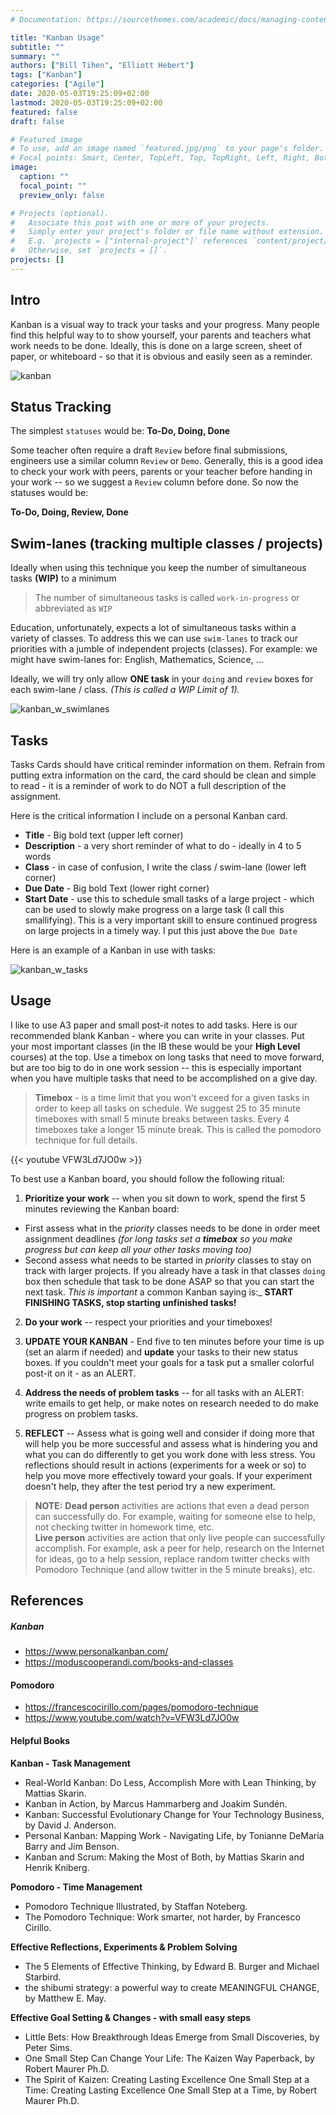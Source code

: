 ```yaml
---
# Documentation: https://sourcethemes.com/academic/docs/managing-content/

title: "Kanban Usage"
subtitle: ""
summary: ""
authors: ["Bill Tihen", "Elliott Hebert"]
tags: ["Kanban"]
categories: ["Agile"]
date: 2020-05-03T19:25:09+02:00
lastmod: 2020-05-03T19:25:09+02:00
featured: false
draft: false

# Featured image
# To use, add an image named `featured.jpg/png` to your page's folder.
# Focal points: Smart, Center, TopLeft, Top, TopRight, Left, Right, BottomLeft, Bottom, BottomRight.
image:
  caption: ""
  focal_point: ""
  preview_only: false

# Projects (optional).
#   Associate this post with one or more of your projects.
#   Simply enter your project's folder or file name without extension.
#   E.g. `projects = ["internal-project"]` references `content/project/deep-learning/index.md`.
#   Otherwise, set `projects = []`.
projects: []
---
```

## Intro

Kanban is a visual way to track your tasks and your progress.  Many people find this helpful way to to show yourself, your parents and teachers what work needs to be done.  Ideally, this is done on a large screen, sheet of paper, or whiteboard - so that it is obvious and easily seen as a reminder.

![kanban](example.jpg)


## Status Tracking

The simplest `statuses` would be: **To-Do, Doing, Done**

<!-- <see example image> -->

Some teacher often require a draft `Review` before final submissions, engineers use a similar column `Review` or `Demo`.  Generally, this is a good idea to check your work with peers, parents or your teacher before handing in your work -- so we suggest a `Review` column before done. So now the statuses would be:

**To-Do, Doing, Review, Done**

<!-- <see example image> -->


## Swim-lanes (tracking multiple classes / projects)

Ideally when using this technique you keep the number of simultaneous tasks **(WIP)** to a minimum

> The number of simultaneous tasks is called `work-in-progress` or abbreviated as `WIP`

Education, unfortunately, expects a lot of simultaneous tasks within a variety of classes.  To address this we can use `swim-lanes` to track our priorities with a jumble of independent projects (classes).  For example: we might have swim-lanes for: English, Mathematics, Science, ...

Ideally, we will try only allow **ONE task** in your `doing` and `review` boxes for each swim-lane / class.  _(This is called a WIP Limit of 1)._

![kanban_w_swimlanes](example_w_swimlane.jpg)


## Tasks

Tasks Cards should have critical reminder information on them. Refrain from putting extra information on the card, the card should be clean and simple to read - it is a reminder of work to do NOT a full description of the assignment.

Here is the critical information I include on a personal Kanban card.
- **Title** - Big bold text (upper left corner)
- **Description** - a very short reminder of what to do - ideally in 4 to 5 words
- **Class** - in case of confusion, I write the class / swim-lane (lower left corner)
- **Due Date** - Big bold Text (lower right corner)
- **Start Date** - use this to schedule small tasks of a large project - which can be used to slowly make progress on a large task (I call this smallifying).  This is a very important skill to ensure continued progress on large projects in a timely way.  I put this just above the `Due Date`

<see example image of a variety of tasks on a post-it with assignment below include a large task smallified>

Here is an example of a Kanban in use with tasks:

![kanban_w_tasks](example_w_tasks.jpg)


## Usage

I like to use A3 paper and small post-it notes to add tasks.  Here is our recommended blank Kanban - where you can write in your classes.  Put your most important classes (in the IB these would be your **High Level** courses) at the top. Use a timebox on long tasks that need to move forward, but are too big to do in one work session -- this is especially important when you have multiple tasks that need to be accomplished on a give day.

> **Timebox** - is a time limit that you won't exceed for a given tasks in order to keep all tasks on schedule.  We suggest 25 to 35 minute timeboxes with small 5 minute breaks between tasks.  Every 4 timeboxes take a longer 15 minute break. This is called the pomodoro technique for full details.

{{< youtube VFW3Ld7JO0w >}}

To best use a Kanban board, you should follow the following ritual:

1) **Prioritize your work** -- when you sit down to work, spend the first 5 minutes reviewing the Kanban board:
  - First assess what in the _priority_ classes needs to be done in order meet assignment deadlines _(for long tasks set a **timebox** so you make progress but can keep all your other tasks moving too)_
  - Second assess what needs to be started in _priority_ classes to stay on track with larger projects. If you already have a task in that classes `doing` box then schedule that task to be done ASAP so that you can start the next task.  _This is important_ a common Kanban saying is:_ **START FINISHING TASKS, stop starting unfinished tasks!**

2) **Do your work** -- respect your priorities and your timeboxes!

3) **UPDATE YOUR KANBAN** - End five to ten minutes before your time is up (set an alarm if needed) and **update** your tasks to their new status boxes.  If you couldn't meet your goals for a task put a smaller colorful post-it on it - as an ALERT.

4) **Address the needs of problem tasks** -- for all tasks with an ALERT: write emails to get help, or make notes on research needed to do make progress on problem tasks.

5) **REFLECT** -- Assess what is going well and consider if doing more that will help you be more successful and assess what is hindering you and what you can do differently to get you work done with less stress.  You reflections should result in actions (experiments for a week or so) to help you move more effectively toward your goals.  If your experiment doesn't help, they after the test period try a new experiment.

> **NOTE:**
> **Dead person** activities are actions that even a dead person can successfully do.  For example, waiting for someone else to help, not checking twitter in homework time, etc.   
> **Live person** activities are action that only live people can successfully accomplish. For example, ask a peer for help, research on the Internet for ideas, go to a help session, replace random twitter checks with Pomodoro Technique (and allow twitter in the 5 minute breaks), etc.

## References

##### Kanban
- https://www.personalkanban.com/
- https://moduscooperandi.com/books-and-classes

#### Pomodoro
- https://francescocirillo.com/pages/pomodoro-technique
- https://www.youtube.com/watch?v=VFW3Ld7JO0w

#### Helpful Books

**Kanban - Task Management**
- Real-World Kanban: Do Less, Accomplish More with Lean Thinking, by Mattias Skarin.
- Kanban in Action, by Marcus Hammarberg and Joakim Sundén.
- Kanban: Successful Evolutionary Change for Your Technology Business, by David J. Anderson.
- Personal Kanban: Mapping Work - Navigating Life, by Tonianne DeMaria Barry and Jim Benson.
- Kanban and Scrum: Making the Most of Both, by Mattias Skarin and Henrik Kniberg.

**Pomodoro - Time Management**
- Pomodoro Technique Illustrated, by Staffan Noteberg.
- The Pomodoro Technique: Work smarter, not harder, by Francesco Cirillo.

**Effective Reflections, Experiments & Problem Solving**
- The 5 Elements of Effective Thinking, by Edward B. Burger and Michael Starbird.
- the shibumi strategy: a powerful way to create MEANINGFUL CHANGE, by Matthew E. May.

**Effective Goal Setting & Changes - with small easy steps**
- Little Bets: How Breakthrough Ideas Emerge from Small Discoveries, by Peter Sims.
- One Small Step Can Change Your Life: The Kaizen Way Paperback, by Robert Maurer Ph.D.
- The Spirit of Kaizen: Creating Lasting Excellence One Small Step at a Time: Creating Lasting Excellence One Small Step at a Time, by Robert Maurer Ph.D.
